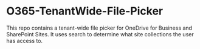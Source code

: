 # O365-TenantWide-File-Picker
This repo contains a tenant-wide file picker for OneDrive for Business and SharePoint Sites. It uses search to determine what site collections the user has access to.
